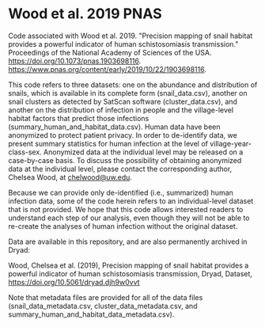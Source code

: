 # Wood et al. 2019 PNAS
Code associated with Wood et al. 2019. "Precision mapping of snail habitat provides a powerful indicator of human schistosomiasis transmission." Proceedings of the National Academy of Sciences of the USA. https://doi.org/10.1073/pnas.1903698116. https://www.pnas.org/content/early/2019/10/22/1903698116. 

This code refers to three datasets: one on the abundance and distribution of snails, which is available in its complete form (snail_data.csv), another on snail clusters as detected by SatScan software (cluster_data.csv), and another on the distribution of infection in people and the village-level habitat factors that predict those infections (summary_human_and_habitat_data.csv). Human data have been anonymized to protect patient privacy. In order to de-identify data, we present summary statistics for human infection at the level of village-year-class-sex. Anonymized data at the individual level may be released on a case-by-case basis. To discuss the possibility of obtaining anonymized data at the individual level, please contact the corresponding author, Chelsea Wood, at chelwood@uw.edu.

Because we can provide only de-identified (i.e., summarized) human infection data, some of the code herein refers to an individual-level dataset that is not provided. We hope that this code allows interested readers to understand each step of our analysis, even though they will not be able to re-create the analyses of human infection without the original dataset.

Data are available in this repository, and are also permanently archived in Dryad:

Wood, Chelsea et al. (2019), Precision mapping of snail habitat provides a powerful indicator of human schistosomiasis transmission, Dryad, Dataset, https://doi.org/10.5061/dryad.djh9w0vvt

Note that metadata files are provided for all of the data files (snail_data_metadata.csv, cluster_data_metadata.csv, and summary_human_and_habitat_data_metadata.csv).